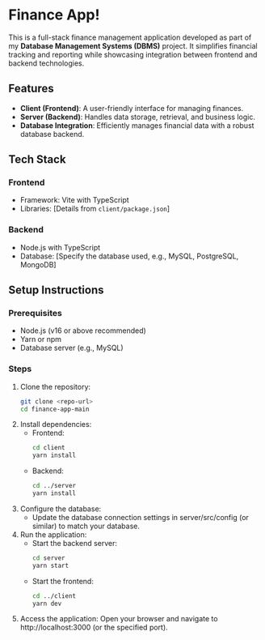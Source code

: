 # Finance App!

This is a full-stack finance management application developed as part of my **Database Management Systems (DBMS)** project. It simplifies financial tracking and reporting while showcasing integration between frontend and backend technologies.

## Features
- **Client (Frontend)**: A user-friendly interface for managing finances.
- **Server (Backend)**: Handles data storage, retrieval, and business logic.
- **Database Integration**: Efficiently manages financial data with a robust database backend.

## Tech Stack
### Frontend
- Framework: Vite with TypeScript
- Libraries: [Details from `client/package.json`]

### Backend
- Node.js with TypeScript
- Database: [Specify the database used, e.g., MySQL, PostgreSQL, MongoDB]

## Setup Instructions

### Prerequisites
- Node.js (v16 or above recommended)
- Yarn or npm
- Database server (e.g., MySQL)

### Steps
1. Clone the repository:
   ```bash
   git clone <repo-url>
   cd finance-app-main
2. Install dependencies:
   - Frontend:
     ```bash
     cd client
     yarn install
   - Backend:
     ```bash
     cd ../server
     yarn install
3. Configure the database:
   - Update the database connection settings in server/src/config (or similar) to match your database.
4. Run the application:
   - Start the backend server:
     ```bash
     cd server
     yarn start
   - Start the frontend:
     ```bash
     cd ../client
     yarn dev
5. Access the application: Open your browser and navigate to http://localhost:3000 (or the specified port).
